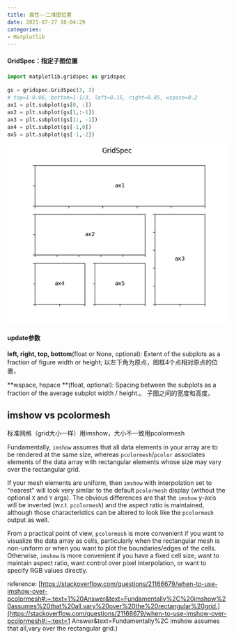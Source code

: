 ```yaml
---
title: 属性——二维图位置
date: 2021-07-27 10:04:29
categories:
- Matplotlib
---
```

#### GridSpec：指定子图位置

```python
import matplotlib.gridspec as gridspec
```

```python
gs = gridspec.GridSpec(3, 3)
# top=1-0.06, bottom=1-1/3, left=0.15, right=0.85, wspace=0.2
ax1 = plt.subplot(gs[0, :])
ax2 = plt.subplot(gs[1,:-1])
ax3 = plt.subplot(gs[1:, -1])
ax4 = plt.subplot(gs[-1,0])
ax5 = plt.subplot(gs[-1,-2])
```

![img](../imags/demo_gridspec02.png)

#### update参数

**left, right, top, bottom**(float or None, optional): Extent of the subplots as a fraction of figure width or height; 以左下角为原点，图框4个点相对原点的位置，

**wspace, hspace **(float, optional):  Spacing between the subplots as a fraction of the average subplot width / height.。 子图之间的宽度和高度。

## imshow vs pcolormesh

标准网格（grid大小一样）用imshow，大小不一致用pcolormesh

Fundamentally, `imshow` assumes that all data elements in your array are to be rendered at the same size, whereas `pcolormesh`/`pcolor` associates elements of the data array with rectangular elements whose size may vary over the rectangular grid.

If your mesh elements are uniform, then `imshow` with interpolation set to "nearest" will look very similar to the default `pcolormesh` display (without the optional `X` and `Y` args). The obvious differences are that the `imshow` y-axis will be inverted (w.r.t. `pcolormesh`) and the aspect ratio is maintained, although those characteristics can be altered to look like the `pcolormesh` output as well.

From a practical point of view, `pcolormesh` is more convenient if you want to visualize the data array as cells, particularly when the rectangular mesh is non-uniform or when you want to plot the boundaries/edges of the cells. Otherwise, `imshow` is more convenient if you have a fixed cell size, want to maintain aspect ratio, want control over pixel interpolation, or want to specify RGB values directly.

reference: [https://stackoverflow.com/questions/21166679/when-to-use-imshow-over-pcolormesh#:~:text=1%20Answer&text=Fundamentally%2C%20imshow%20assumes%20that%20all,vary%20over%20the%20rectangular%20grid.](https://stackoverflow.com/questions/21166679/when-to-use-imshow-over-pcolormesh#:~:text=1 Answer&text=Fundamentally%2C imshow assumes that all,vary over the rectangular grid.)